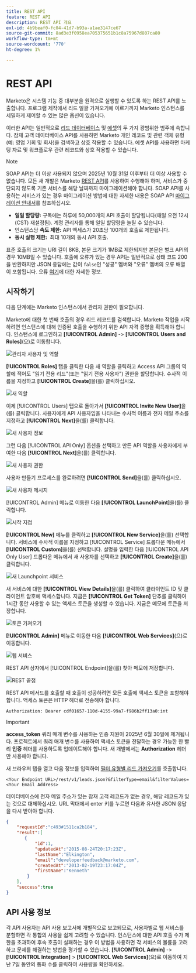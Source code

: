 ```yaml
---
title: REST API
feature: REST API
description: REST API 개요
exl-id: 4b9beaf0-fc04-41d7-b93a-a1ae3147ce67
source-git-commit: 8ad3e3f0958ea705375651b1c8a75967d807ca80
workflow-type: tm+mt
source-wordcount: '770'
ht-degree: 1%

---
```


# REST API

Marketo은 시스템 기능 중 대부분을 원격으로 실행할 수 있도록 하는 REST API를 노출합니다. 프로그램 제작에서 리드 일괄 가져오기에 이르기까지 Marketo 인스턴스를 세밀하게 제어할 수 있는 많은 옵션이 있습니다.

이러한 API는 일반적으로 [리드 데이터베이스](https://developer.adobe.com/marketo-apis/api/mapi/) 및 [에셋](https://developer.adobe.com/marketo-apis/api/asset/)의 두 가지 광범위한 범주에 속합니다. 잠재 고객 데이터베이스 API를 사용하면 Marketo 개인 레코드 및 관련 객체 유형(예: 영업 기회 및 회사)을 검색하고 상호 작용할 수 있습니다. 에셋 API를 사용하면 마케팅 자료 및 워크플로우 관련 레코드와 상호 작용할 수 있습니다.

>[!NOTE]
>SOAP API는 더 이상 사용되지 않으며 2025년 10월 31일 이후부터 더 이상 사용할 수 없습니다. 모든 새 개발은 Marketo [REST API](./rest-api.md)를 사용하여 수행해야 하며, 서비스가 중단되지 않도록 기존 서비스를 해당 날짜까지 마이그레이션해야 합니다. SOAP API를 사용하는 서비스가 있는 경우 마이그레이션 방법에 대한 자세한 내용은 SOAP API [마이그레이션 안내서](../soap-api/migration.md)를 참조하십시오.
>

- **일일 할당량:** 구독에는 하루에 50,000개의 API 호출이 할당됩니다(매일 오전 12시(CST) 재설정됨). 계정 관리자를 통해 일일 할당량을 늘릴 수 있습니다.
- 인스턴스당 **속도 제한:** API 액세스가 20초당 100개의 호출로 제한됩니다.
- **동시 실행 제한:**  최대 10개의 동시 API 호출.

표준 호출의 크기는 URI 길이 8KB, 본문 크기가 1MB로 제한되지만 본문은 벌크 API의 경우 10MB일 수 있습니다. 호출에 오류가 있는 경우 API는 일반적으로 상태 코드 200을 반환하지만 JSON 응답에는 값이 `false`인 &quot;성공&quot; 멤버와 &quot;오류&quot; 멤버의 오류 배열이 포함됩니다. 오류 [여기](error-codes.md)에 대한 자세한 정보.

## 시작하기

다음 단계에는 Marketo 인스턴스에서 관리자 권한이 필요합니다.

Marketo에 대한 첫 번째 호출의 경우 리드 레코드를 검색합니다. Marketo 작업을 시작하려면 인스턴스에 대해 인증된 호출을 수행하기 위한 API 자격 증명을 획득해야 합니다. 인스턴스에 로그인하고 **[!UICONTROL Admin]** -> **[!UICONTROL Users and Roles]**(으)로 이동합니다.

![관리자 사용자 및 역할](assets/admin-users-and-roles.png)

**[!UICONTROL Roles]** 탭을 클릭한 다음 새 역할을 클릭하고 Access API 그룹의 역할에 적어도 &quot;읽기 전용 리드&quot;(또는 &quot;읽기 전용 사용자&quot;) 권한을 할당합니다. 수사적 이름을 지정하고 **[!UICONTROL Create]**&#x200B;을(를) 클릭하십시오.

![새 역할](assets/new-role.png)

이제 [!UICONTROL Users] 탭으로 돌아가서 **[!UICONTROL Invite New User]**&#x200B;을(를) 클릭합니다. 사용자에게 API 사용자임을 나타내는 수사적 이름과 전자 메일 주소를 지정하고 **[!UICONTROL Next]**&#x200B;을(를) 클릭합니다.

![새 사용자 정보](assets/new-user-info.png)

그런 다음 [!UICONTROL API Only] 옵션을 선택하고 만든 API 역할을 사용자에게 부여한 다음 **[!UICONTROL Next]**&#x200B;을(를) 클릭합니다.

![새 사용자 권한](assets/new-user-permissions.png)

사용자 만들기 프로세스를 완료하려면 **[!UICONTROL Send]**&#x200B;을(를) 클릭하십시오.

![새 사용자 메시지](assets/new-user-message.png)

[!UICONTROL Admin] 메뉴로 이동한 다음 **[!UICONTROL LaunchPoint]**&#x200B;을(를) 클릭합니다.

![시작 지점](assets/admin-launchpoint.png)

**[!UICONTROL New]** 메뉴를 클릭하고 **[!UICONTROL New Service]**&#x200B;을(를) 선택합니다. 서비스에 수사적 이름을 지정하고 [!UICONTROL Service] 드롭다운 메뉴에서 **[!UICONTROL Custom]**&#x200B;을(를) 선택합니다. 설명을 입력한 다음 [!UICONTROL API Only User] 드롭다운 메뉴에서 새 사용자를 선택하고 **[!UICONTROL Create]**&#x200B;을(를) 클릭합니다.

![새 Launchpoint 서비스](assets/admin-launchpoint-new-service.png)

새 서비스에 대한 **[!UICONTROL View Details]**&#x200B;을(를) 클릭하여 클라이언트 ID 및 클라이언트 암호에 액세스합니다. 지금은 **[!UICONTROL Get Token]** 단추를 클릭하여 1시간 동안 사용할 수 있는 액세스 토큰을 생성할 수 있습니다. 지금은 메모에 토큰을 저장합니다.

![토큰 가져오기](assets/get-token.png)

**[!UICONTROL Admin]** 메뉴로 이동한 다음 **[!UICONTROL Web Services]**(으)로 이동합니다.

![웹 서비스](assets/admin-web-services.png)

REST API 상자에서 [!UICONTROL Endpoint]을(를) 찾아 메모에 저장합니다.

![REST 끝점](assets/admin-web-services-rest-endpoint-1.png)

REST API 메서드를 호출할 때 호출이 성공하려면 모든 호출에 액세스 토큰을 포함해야 합니다. 액세스 토큰은 HTTP 헤더로 전송해야 합니다.

```
Authorization: Bearer cdf01657-110d-4155-99a7-f986b2ff13a0:int
```

>[!IMPORTANT]
>
>**access_token** 쿼리 매개 변수를 사용하는 인증 지원이 2025년 6월 30일에 제거됩니다. 프로젝트에서 쿼리 매개 변수를 사용하여 액세스 토큰을 전달하는 경우 가능한 한 빨리 **인증** 헤더를 사용하도록 업데이트해야 합니다. 새 개발에서는 **Authorization** 헤더만 사용해야 합니다.

새 브라우저 탭을 열고 다음 정보를 입력하여 [필터 유형별 리드 가져오기](https://developer.adobe.com/marketo-apis/api/mapi/#tag/Leads/operation/getLeadsByFilterUsingGET)를 호출합니다.

```
<Your Endpoint URL>/rest/v1/leads.json?&filterType=email&filterValues=<Your Email Address>
```

데이터베이스에 전자 메일 주소가 있는 잠재 고객 레코드가 없는 경우, 해당 레코드가 있는 것으로 대체하십시오. URL 막대에서 enter 키를 누르면 다음과 유사한 JSON 응답을 다시 받아야 합니다.

```json
{
    "requestId":"c493#1511ca2b184",
    "result":[
       {
           "id":1,
           "updatedAt":"2015-08-24T20:17:23Z",
           "lastName":"Elkington",
           "email":"developerfeedback@marketo.com",
           "createdAt":"2013-02-19T23:17:04Z",
           "firstName":"Kenneth"
        }
    ],
    "success":true
}
```

## API 사용 정보

각 API 사용자는 API 사용 보고서에 개별적으로 보고되므로, 사용자별로 웹 서비스를 분할하면 각 통합의 사용을 쉽게 고려할 수 있습니다. 인스턴스에 대한 API 호출 수가 제한을 초과하여 후속 호출이 실패하는 경우 이 방법을 사용하면 각 서비스의 볼륨을 고려하고 문제를 해결하는 방법을 평가할 수 있습니다. **[!UICONTROL Admin]** -> **[!UICONTROL Integration]** > **[!UICONTROL Web Services]**(으)로 이동하여 지난 7일 동안의 통화 수를 클릭하여 사용량을 확인하세요.
